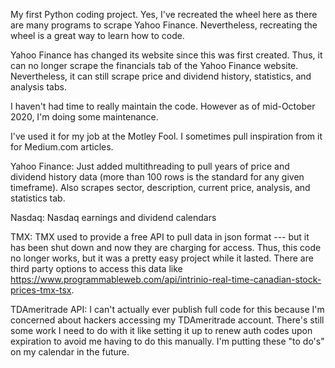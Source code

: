 My first Python coding project. Yes, I've recreated the wheel here as there are many programs to scrape Yahoo Finance. Nevertheless, recreating the wheel is a great way to learn how to code.

Yahoo Finance has changed its website since this was first created. Thus, it can no longer scrape the financials tab of the Yahoo Finance website. Nevertheless, it can still scrape price and dividend history, statistics, and analysis tabs. 

I haven't had time to really maintain the code. However as of mid-October 2020, I'm doing some maintenance. 
 
I've used it for my job at the Motley Fool. I sometimes pull inspiration from it for Medium.com articles.

Yahoo Finance: Just added multithreading to pull years of price and dividend history data (more than 100 rows is the standard for any given timeframe). Also scrapes sector, description, current price, analysis, and statistics tab. 

Nasdaq: Nasdaq earnings and dividend calendars

TMX: TMX used to provide a free API to pull data in json format --- but it has been shut down and now they are charging for access. Thus, this code no longer works, but it was a pretty easy project while it lasted. There are third party options to access this data like https://www.programmableweb.com/api/intrinio-real-time-canadian-stock-prices-tmx-tsx.

TDAmeritrade API: I can't actually ever publish full code for this because I'm concerned about hackers accessing my TDAmeritrade account. There's still some work I need to do with it like setting it up to renew auth codes upon expiration to avoid me having to do this manually. I'm putting these "to do's" on my calendar in the future.
